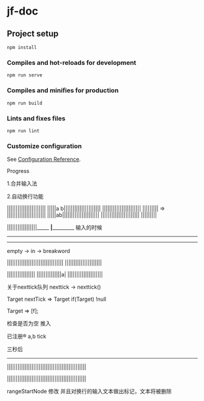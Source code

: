 # jf-doc

## Project setup
```
npm install
```

### Compiles and hot-reloads for development
```
npm run serve
```

### Compiles and minifies for production
```
npm run build
```

### Lints and fixes files
```
npm run lint
```

### Customize configuration
See [Configuration Reference](https://cli.vuejs.org/config/).


Progress 

1.合并输入法

2.自动换行功能




||||||||||||||||||||||
|||||a
b|||||||||||||||||||||
||||||||||||||||||||||
|||||||||
=>
||||||||||||||||||||||
|||||ab|||||||||||||||||||||
||||||||||||||||||||||
|||||||||



|||||||||||||||||_____
__|___________
输入的时候

_____
______________

empty -> in -> breakword


||||||||||||||||||||||||||||||||
|||||||||||||||||||||


||||||||||||||||
||||||||||||||a|
||||||||||||||||||||



关于nexttick队列
nexttick -> 
    nexttick()


Target 
nextTick => Target if(Target)  !null

Target => [f];

检查是否为空
推入

已注册®️ 
a,b tick


三秒后 

__________



|||||||||||||||||||||||||||||||||||||||||||||

|||||||||||||||||||||||||||||||||||||||||||||


<!--  -->

rangeStartNode 修改 并且对换行的输入文本做出标记，文本将被删除




   










